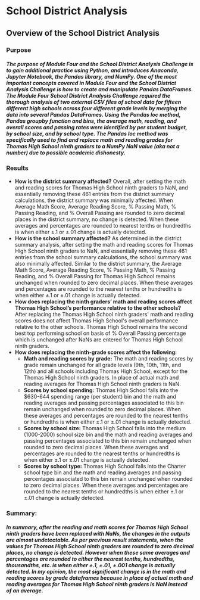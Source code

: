 # School District Analysis

## Overview of the School District Analysis 

### Purpose

##### The purpose of Module Four and the School District Analysis Challenge is to gain additional practice using Python, and introduces Anaconda, Jupyter Notebook, the Pandas library, and NumPy.  One of the most important concepts covered in Module Four and the School District Analysis Challenge is how to create and manipulate Pandas DataFrames. The Module Four School District Analysis Challenge required the thorough analysis of two external CSV files of school data for fifteen different high schools across four different grade levels by merging the data into several Pandas DataFrames.  Using the Pandas loc method, Pandas groupby function and bins, the average math, reading, and overall scores and passing rates were identified by per student budget, by school size, and by school type.  The Pandas loc method was specifically used to find and replace math and reading grades for Thomas High School ninth graders to a NumPy NaN value (aka not a number) due to possible academic dishonesty.

### Results

- **How is the district summary affected?**  Overall, after setting the math and reading scores for Thomas High School ninth graders to NaN, and essentially removing these 461 entries from the district summary calculations, the district summary was minimally affected.  When Average Math Score, Average Reading Score, % Passing Math, % Passing Reading, and % Overall Passing are rounded to zero decimal places in the district summary, no change is detected. When these averages and percentages are rounded to nearest tenths or hundredths is when either ±.1 or ±.01 change is actually detected.
- **How is the school summary affected?** As determined in the district summary analysis, after setting the math and reading scores for Thomas High School ninth graders to NaN, and essentially removing these 461 entries from the school summary calculations, the school summary was also minimally affected. Similar to the district summary, the Average Math Score, Average Reading Score, % Passing Math, % Passing Reading, and % Overall Passing for Thomas High School remains unchanged when rounded to zero decimal places. When these averages and percentages are rounded to the nearest tenths or hundredths is when either ±.1 or ±.01 change is actually detected.
- **How does replacing the ninth graders’ math and reading scores affect Thomas High School’s performance relative to the other schools?** After replacing the Thomas High School ninth graders' math and reading scores does not affect Thomas High School's overall performance relative to the other schools.  Thomas High School remains the second best top performing school on basis of % Overall Passing percentage which is unchanged after NaNs are entered for Thomas High School ninth graders.
- **How does replacing the ninth-grade scores affect the following:**
  - **Math and reading scores by grade:** The math and reading scores by grade remain unchanged for all grade levels (9th, 10th, 11th, and 12th) and all schools including Thomas High School, except for the Thomas High School ninth graders.  In place of actual math and reading averages for Thomas High School ninth graders is NaN.
  - **Scores by school spending:** Thomas High School falls into the $630-644 spending range (per student) bin and the math and reading averages and passing percentages associated to this bin remain unchanged when rounded to zero decimal places. When these averages and percentages are rounded to the nearest tenths or hundredths is when either ±.1 or ±.01 change is actually detected.
  - **Scores by school size:** Thomas High School falls into the medium (1000-2000) school size bin and the math and reading averages and passing percentages associated to this bin remain unchanged when rounded to zero decimal places. When these averages and percentages are rounded to the nearest tenths or hundredths is when either ±.1 or ±.01 change is actually detected.
  - **Scores by school type:** Thomas High School falls into the Charter school type bin and the math and reading averages and passing percentages associated to this bin remain unchanged when rounded to zero decimal places. When these averages and percentages are rounded to the nearest tenths or hundredths is when either ±.1 or ±.01 change is actually detected.

### Summary: 

##### In summary, after the reading and math scores for Thomas High School ninth graders have been replaced with NaNs, the changes in the outputs are almost undetectable.  As per previous result statements, when the values for Thomas High School ninth graders are rounded to zero decimal places, no change is detected.  However when these same averages and percentages are rounded to either the nearest tenths, hundredths, thousandths, etc. is when either ±.1, ±.01, ±.001 change is actually detected.  In my opinion, the most significant change is in the math and reading scores by grade dataframes because in place of actual math and reading averages for Thomas High School ninth graders is NaN instead of an average.
